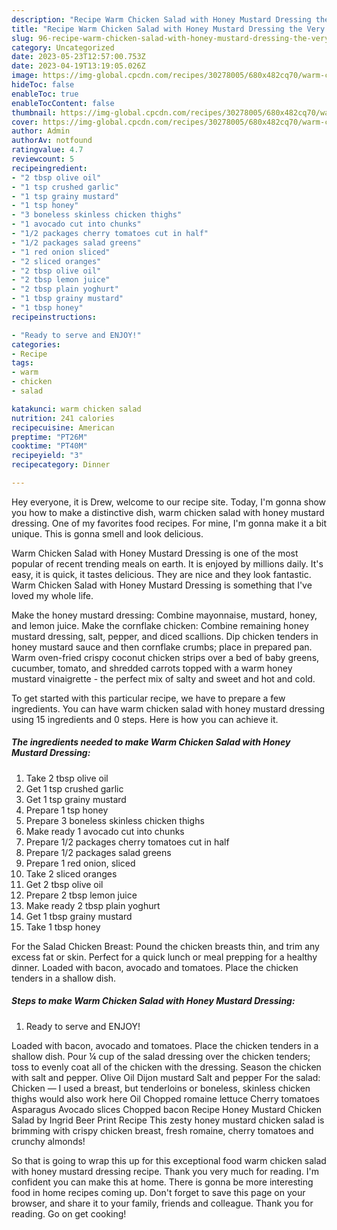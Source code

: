 ```yaml
---
description: "Recipe Warm Chicken Salad with Honey Mustard Dressing the Very Delicious"
title: "Recipe Warm Chicken Salad with Honey Mustard Dressing the Very Delicious"
slug: 96-recipe-warm-chicken-salad-with-honey-mustard-dressing-the-very-delicious
category: Uncategorized
date: 2023-05-23T12:57:00.753Z
date: 2023-04-19T13:19:05.026Z
image: https://img-global.cpcdn.com/recipes/30278005/680x482cq70/warm-chicken-salad-with-honey-mustard-dressing-recipe-main-photo.jpg
hideToc: false
enableToc: true
enableTocContent: false
thumbnail: https://img-global.cpcdn.com/recipes/30278005/680x482cq70/warm-chicken-salad-with-honey-mustard-dressing-recipe-main-photo.jpg
cover: https://img-global.cpcdn.com/recipes/30278005/680x482cq70/warm-chicken-salad-with-honey-mustard-dressing-recipe-main-photo.jpg
author: Admin
authorAv: notfound
ratingvalue: 4.7
reviewcount: 5
recipeingredient:
- "2 tbsp olive oil"
- "1 tsp crushed garlic"
- "1 tsp grainy mustard"
- "1 tsp honey"
- "3 boneless skinless chicken thighs"
- "1 avocado cut into chunks"
- "1/2 packages cherry tomatoes cut in half"
- "1/2 packages salad greens"
- "1 red onion sliced"
- "2 sliced oranges"
- "2 tbsp olive oil"
- "2 tbsp lemon juice"
- "2 tbsp plain yoghurt"
- "1 tbsp grainy mustard"
- "1 tbsp honey"
recipeinstructions:

- "Ready to serve and ENJOY!"
categories:
- Recipe
tags:
- warm
- chicken
- salad

katakunci: warm chicken salad 
nutrition: 241 calories
recipecuisine: American
preptime: "PT26M"
cooktime: "PT40M"
recipeyield: "3"
recipecategory: Dinner

---
```



Hey everyone, it is Drew, welcome to our recipe site. Today, I'm gonna show you how to make a distinctive dish, warm chicken salad with honey mustard dressing. One of my favorites food recipes. For mine, I'm gonna make it a bit unique. This is gonna smell and look delicious.

Warm Chicken Salad with Honey Mustard Dressing is one of the most popular of recent trending meals on earth. It is enjoyed by millions daily. It's easy, it is quick, it tastes delicious. They are nice and they look fantastic. Warm Chicken Salad with Honey Mustard Dressing is something that I've loved my whole life.

Make the honey mustard dressing: Combine mayonnaise, mustard, honey, and lemon juice. Make the cornflake chicken: Combine remaining honey mustard dressing, salt, pepper, and diced scallions. Dip chicken tenders in honey mustard sauce and then cornflake crumbs; place in prepared pan. Warm oven-fried crispy coconut chicken strips over a bed of baby greens, cucumber, tomato, and shredded carrots topped with a warm honey mustard vinaigrette - the perfect mix of salty and sweet and hot and cold.


To get started with this particular recipe, we have to prepare a few ingredients. You can have warm chicken salad with honey mustard dressing using 15 ingredients and 0 steps. Here is how you can achieve it.

<!--inarticleads1-->

##### The ingredients needed to make Warm Chicken Salad with Honey Mustard Dressing:

1. Take 2 tbsp olive oil
1. Get 1 tsp crushed garlic
1. Get 1 tsp grainy mustard
1. Prepare 1 tsp honey
1. Prepare 3 boneless skinless chicken thighs
1. Make ready 1 avocado cut into chunks
1. Prepare 1/2 packages cherry tomatoes cut in half
1. Prepare 1/2 packages salad greens
1. Prepare 1 red onion, sliced
1. Take 2 sliced oranges
1. Get 2 tbsp olive oil
1. Prepare 2 tbsp lemon juice
1. Make ready 2 tbsp plain yoghurt
1. Get 1 tbsp grainy mustard
1. Take 1 tbsp honey


For the Salad Chicken Breast: Pound the chicken breasts thin, and trim any excess fat or skin. Perfect for a quick lunch or meal prepping for a healthy dinner. Loaded with bacon, avocado and tomatoes. Place the chicken tenders in a shallow dish. 

<!--inarticleads2-->

##### Steps to make Warm Chicken Salad with Honey Mustard Dressing:


1. Ready to serve and ENJOY!

Loaded with bacon, avocado and tomatoes. Place the chicken tenders in a shallow dish. Pour ¼ cup of the salad dressing over the chicken tenders; toss to evenly coat all of the chicken with the dressing. Season the chicken with salt and pepper. Olive Oil Dijon mustard Salt and pepper For the salad: Chicken — I used a breast, but tenderloins or boneless, skinless chicken thighs would also work here Oil Chopped romaine lettuce Cherry tomatoes Asparagus Avocado slices Chopped bacon Recipe Honey Mustard Chicken Salad by Ingrid Beer Print Recipe This zesty honey mustard chicken salad is brimming with crispy chicken breast, fresh romaine, cherry tomatoes and crunchy almonds! 

So that is going to wrap this up for this exceptional food warm chicken salad with honey mustard dressing recipe. Thank you very much for reading. I'm confident you can make this at home. There is gonna be more interesting food in home recipes coming up. Don't forget to save this page on your browser, and share it to your family, friends and colleague. Thank you for reading. Go on get cooking!
